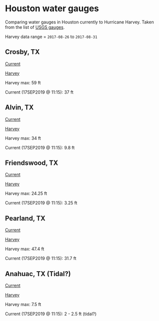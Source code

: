 Houston water gauges
====================

Comparing water gauges in Houston currently to Hurricane Harvey. Taken from the list of [USGS gauges](https://waterdata.usgs.gov/tx/nwis/current/?type=flow).

Harvey data range = `2017-08-26` to `2017-08-31`


Crosby, TX
----------

[Current](https://waterdata.usgs.gov/tx/nwis/uv?cb_00065=on&format=gif_mult_parms&site_no=08067500)

[Harvey](https://nwis.waterdata.usgs.gov/tx/nwis/uv?cb_00065=on&format=gif_mult_parms&site_no=08067500&period=&begin_date=2017-08-26&end_date=2017-08-31)

Harvey max: 59 ft

Current (17SEP2019 @ 11:15): 37 ft


Alvin, TX
---------

[Current](https://waterdata.usgs.gov/tx/nwis/uv?cb_00065=on&format=gif_mult_parms&site_no=08078000)

[Harvey](https://nwis.waterdata.usgs.gov/tx/nwis/uv/?cb_00065=on&format=gif_mult_parms&site_no=08078000&period=&begin_date=2017-08-26&end_date=2017-08-31)

Harvey max: 34 ft

Current (17SEP2019 @ 11:15): 9.8 ft


Friendswood, TX
---------------

[Current](https://waterdata.usgs.gov/tx/nwis/uv?cb_00065=on&format=gif_mult_parms&site_no=08077600)

[Harvey](https://nwis.waterdata.usgs.gov/tx/nwis/uv/?cb_00065=on&format=gif_mult_parms&site_no=08077600&period=&begin_date=2017-08-26&end_date=2017-08-31)

Harvey max: 24.25 ft

Current (17SEP2019 @ 11:15): 3.25 ft


Pearland, TX
------------

[Current](https://waterdata.usgs.gov/tx/nwis/uv?cb_00065=on&format=gif_mult_parms&site_no=08076997)

[Harvey](https://nwis.waterdata.usgs.gov/tx/nwis/uv/?cb_00065=on&format=gif_mult_parms&site_no=08076997&period=&begin_date=2017-08-26&end_date=2017-08-31)

Harvey max: 47.4 ft

Current (17SEP2019 @ 11:15): 31.7 ft


Anahuac, TX (Tidal?)
--------------------

[Current](https://waterdata.usgs.gov/tx/nwis/uv?cb_00065=on&format=gif_mult_parms&site_no=08042558)

[Harvey](https://nwis.waterdata.usgs.gov/tx/nwis/uv/?cb_00065=on&format=gif_mult_parms&site_no=08042558&period=&begin_date=2017-08-26&end_date=2017-08-31)

Harvey max: 7.5 ft

Current (17SEP2019 @ 11:15): 2 - 2.5 ft (tidal?)
